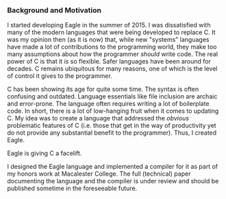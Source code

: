 ### Background and Motivation

I started developing Eagle in the summer of 2015. I was dissatisfied with many
of the modern languages that were being developed to replace C. It was my
opinion then (as it is now) that, while new "systems" languages have made a lot
of contributions to the programming world, they make too many assumptions about
how the programmer *should* write code. The real power of C is that it *is* so
flexible. Safer languages have been around for decades. C remains ubiquitous
for many reasons, one of which is the level of control it gives to the
programmer.

C has been showing its age for quite some time. The syntax is often confusing
and outdated. Language essentials like file inclusion are archaic and
error-prone. The language often requires writing a lot of boilerplate code.
In short, there is a lot of low-hanging fruit when it comes to updating C. My
idea was to create a language that addressed the *obvious* problematic features
of C (i.e. those that get in the way of productivity yet do not provide any
substantial benefit to the programmer). Thus, I created Eagle.

Eagle is giving C a facelift.

I designed the Eagle language and implemented a compiler for it as part of my
honors work at Macalester College. The full (technical) paper documenting the
language and the compiler is under review and should be published sometime in
the foreseeable future.

